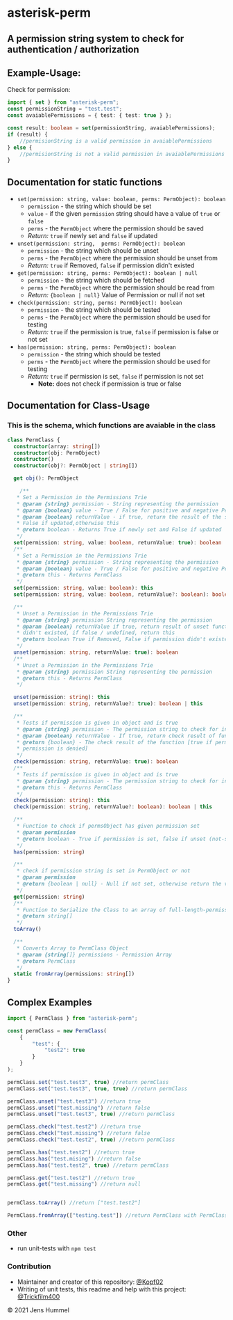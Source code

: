 # asterisk-perm

## A permission string system to check for authentication / authorization

## Example-Usage:

Check for permission:
```typescript
import { set } from "asterisk-perm";
const permissionString = "test.test";
const avaiablePermissions = { test: { test: true } };

const result: boolean = set(permissionString, avaiablePermissions);
if (result) {
    //permisionString is a valid permission in avaiablePermissions
} else {
    //permisionString is not a valid permission in avaiablePermissions
}
```


## Documentation for static functions
- `set(permission: string, value: boolean, perms: PermObject): boolean`
  - `permission` - the string which should be set
  - `value` - if the given `permission` string should have a value of `true` or `false`
  - `perms` - the `PermObject` where the permission should be saved
  - _Return:_ `true` if newly set and `false` if updated
- `unset(permission: string,  perms: PermObject): boolean`
  - `permission` - the string which should be unset
  - `perms` - the `PermObject` where the permission should be unset from
  - _Return:_  `true` if Removed, `false` if permission didn't existed
- `get(permission: string, perms: PermObject): boolean | null`
  - `permission` - the string which should be fetched
  - `perms` - the `PermObject` where the permission should be read from
  - _Return:_ `{boolean | null}` Value of Permission or null if not set
- `check(permission: string, perms: PermObject): boolean`
  - `permission` - the string which should be tested
  - `perms` - the `PermObject` where the permission should be used for testing
  - _Return:_ `true` if the permission is true, `false` if permission is false or not set
- `has(permission: string, perms: PermObject): boolean`
  - `permission` - the string which should be tested
  - `perms` - the `PermObject` where the permission should be used for testing
  - _Return:_ `true` if permission is set, `false` if permission is not set
    - **Note:** does not check if permission is true or false

## Documentation for Class-Usage
### This is the schema, which functions are avaiable in the class
```typescript
class PermClass {
  constructor(array: string[])
  constructor(obj: PermObject)
  constructor()
  constructor(obj?: PermObject | string[])

  get obj(): PermObject

    /**
   * Set a Permission in the Permissions Trie
   * @param {string} permission - String representing the permission
   * @param {boolean} value - True / False for positive and negative Permissions
   * @param {boolean} returnValue - if true, return the result of the set function: Returns True if newly set and
   * False if updated,otherwise this
   * @return boolean - Returns True if newly set and False if updated
   */
  set(permission: string, value: boolean, returnValue: true): boolean
  /**
   * Set a Permission in the Permissions Trie
   * @param {string} permission - String representing the permission
   * @param {boolean} value - True / False for positive and negative Permissions
   * @return this - Returns PermClass
   */
  set(permission: string, value: boolean): this
  set(permission: string, value: boolean, returnValue?: boolean): boolean | this

  /**
   * Unset a Permission in the Permissions Trie
   * @param {string} permission String representing the permission
   * @param {boolean} returnValue if true, return result of unset function: True if Removed, False if permission
   * didn't existed, if false / undefined, return this
   * @return boolean True if Removed, False if permission didn't existed
   */
  unset(permission: string, returnValue: true): boolean
  /**
   * Unset a Permission in the Permissions Trie
   * @param {string} permission String representing the permission
   * @return this - Returns PermClass
   */

  unset(permission: string): this
  unset(permission: string, returnValue?: true): boolean | this

  /**
   * Tests if permission is given in object and is true
   * @param {string} permission - The permission string to check for in object
   * @param {boolean} returnValue - If true, return check result of function, if false, return this
   * @return {boolean} - The check result of the function [true if permission is given and valid, false if
   * permission is denied]
   */
  check(permission: string, returnValue: true): boolean
  /**
   * Tests if permission is given in object and is true
   * @param {string} permission - The permission string to check for in object
   * @return this - Returns PermClass
   */
  check(permission: string): this
  check(permission: string, returnValue?: boolean): boolean | this

  /**
   * Function to check if permsObject has given permission set
   * @param permission
   * @return boolean - True if permission is set, false if unset (not-set)
   */
  has(permission: string)

  /**
   * check if permission string is set in PermObject or not
   * @param permission
   * @return {boolean | null} - Null if not set, otherwise return the value of the permission
   */
  get(permission: string)
  /**
   * Function to Serialize the Class to an array of full-length-permissions string
   * @return string[]
   */
  toArray()

  /**
   * Converts Array to PermClass Object
   * @param {string[]} permissions - Permission Array
   * @return PermClass
   */
  static fromArray(permissions: string[])
}
```


## Complex Examples
```typescript
import { PermClass } from "asterisk-perm";

const permClass = new PermClass(
    {
        "test": {
            "test2": true
        }
    }
);

permClass.set("test.test3", true) //return permClass
permClass.set("test.test3", true, true) //return permClass

permClass.unset("test.test3") //return true
permClass.unset("test.missing") //return false
permClass.unset("test.test3", true) //return permClass

permClass.check("test.test2") //return true
permClass.check("test.missing") //return false
permClass.check("test.test2", true) //return permClass

permClass.has("test.test2") //return true
permClass.has("test.mising") //return false
permClass.has("test.test2", true) //return permClass

permClass.get("test.test2") //return true
permClass.get("test.missing") //return null


permClass.toArray() //return ["test.test2"]

PermClass.fromArray(["testing.test"]) //return PermClass with PermClass.obj => { testing: { test2: true } }

```

### Other

- run unit-tests with `npm test`

### Contribution
- Maintainer and creator of this repository: [@Kopf02](https://github.com/kopf02)
- Writing of unit tests, this readme and help with this project: [@Trickfilm400](https://github.com/trickfilm400)


&copy; 2021 Jens Hummel
